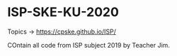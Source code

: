 # ISP-SKE-KU-2020
Topics -> https://cpske.github.io/ISP/

COntain all code from ISP subject 2019 by Teacher Jim.
